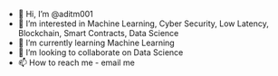 - 👋 Hi, I’m @aditm001
- 👀 I’m interested in Machine Learning, Cyber Security, Low Latency, Blockchain, Smart Contracts, Data Science
- 🌱 I’m currently learning Machine Learning
- 💞️ I’m looking to collaborate on Data Science
- 📫 How to reach me - email me

<!---
aditm001/aditm001 is a ✨ special ✨ repository because its `README.md` (this file) appears on your GitHub profile.
You can click the Preview link to take a look at your changes.
--->
